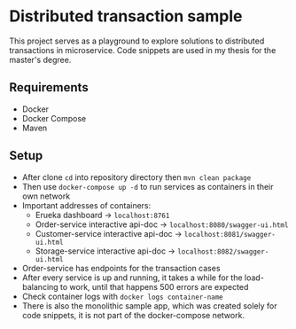 # Distributed transaction sample
This project serves as a playground to explore solutions to distributed transactions in microservice.
Code snippets are used in my thesis for the master's degree.

## Requirements
- Docker
- Docker Compose
- Maven

## Setup
- After clone `cd` into repository directory then `mvn clean package`
- Then use `docker-compose up -d` to run services as containers in their own network
- Important addresses of containers:
  - Erueka dashboard -> `localhost:8761`
  - Order-service interactive api-doc -> `localhost:8080/swagger-ui.html`
  - Customer-service interactive api-doc -> `localhost:8081/swagger-ui.html`
  - Storage-service interactive api-doc -> `localhost:8082/swagger-ui.html`
- Order-service has endpoints for the transaction cases
- After every service is up and running, it takes a while for the load-balancing to work, until that happens 500 errors are expected
- Check container logs with `docker logs container-name`
- There is also the monolithic sample app, which was created solely for code snippets, it is not part of the docker-compose network.